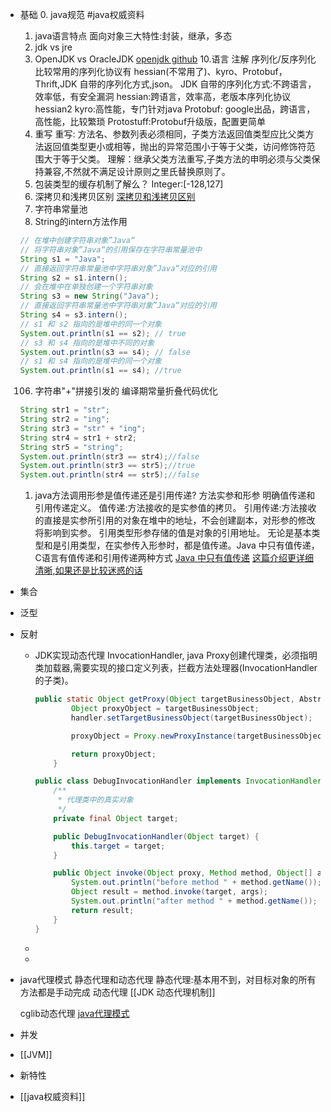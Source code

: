 - 基础
  0. java规范 #java权威资料 
  
  
  1. java语言特点
  面向对象三大特性:封装，继承，多态
  2. jdk vs jre
  3. OpenJDK vs OracleJDK
  [openjdk github](https://github.com/openjdk/jdk)
  10.语言
  注解
  序列化/反序列化
  比较常用的序列化协议有 hessian(不常用了)、kyro、Protobuf，Thrift,JDK 自带的序列化方式,json。
  JDK 自带的序列化方式:不跨语言，效率低，有安全漏洞
  hessian:跨语言，效率高，老版本序列化协议 hessian2
  kyro:高性能，专门针对java
  Protobuf: google出品，跨语言，高性能，比较繁琐
  Protostuff:Protobuf升级版，配置更简单
  101. 重写
  重写: 方法名、参数列表必须相同，子类方法返回值类型应比父类方法返回值类型更小或相等，抛出的异常范围小于等于父类，访问修饰符范围大于等于父类。
  理解：继承父类方法重写,子类方法的申明必须与父类保持兼容,不然就不满足设计原则之里氏替换原则了。
  102. 包装类型的缓存机制了解么？
  Integer:[-128,127]
  103. 深拷贝和浅拷贝区别
  [深拷贝和浅拷贝区别](https://javaguide.cn/java/basis/java-basic-questions-02.html#%E6%B7%B1%E6%8B%B7%E8%B4%9D%E5%92%8C%E6%B5%85%E6%8B%B7%E8%B4%9D%E5%8C%BA%E5%88%AB%E4%BA%86%E8%A7%A3%E5%90%97-%E4%BB%80%E4%B9%88%E6%98%AF%E5%BC%95%E7%94%A8%E6%8B%B7%E8%B4%9D)
  104. 字符串常量池
  105. String的intern方法作用
  ```java
  // 在堆中创建字符串对象”Java“
  // 将字符串对象”Java“的引用保存在字符串常量池中
  String s1 = "Java";
  // 直接返回字符串常量池中字符串对象”Java“对应的引用
  String s2 = s1.intern();
  // 会在堆中在单独创建一个字符串对象
  String s3 = new String("Java");
  // 直接返回字符串常量池中字符串对象”Java“对应的引用
  String s4 = s3.intern();
  // s1 和 s2 指向的是堆中的同一个对象
  System.out.println(s1 == s2); // true
  // s3 和 s4 指向的是堆中不同的对象
  System.out.println(s3 == s4); // false
  // s1 和 s4 指向的是堆中的同一个对象
  System.out.println(s1 == s4); //true
  ```
  106. 字符串"+"拼接引发的
  编译期常量折叠代码优化
  ```java
  String str1 = "str";
  String str2 = "ing";
  String str3 = "str" + "ing";
  String str4 = str1 + str2;
  String str5 = "string";
  System.out.println(str3 == str4);//false
  System.out.println(str3 == str5);//true
  System.out.println(str4 == str5);//false
  ```
  1. java方法调用形参是值传递还是引用传递? 
  方法实参和形参
  明确值传递和引用传递定义。
  值传递:方法接收的是实参值的拷贝。
  引用传递:方法接收的直接是实参所引用的对象在堆中的地址，不会创建副本，对形参的修改将影响到实参。
  引用类型形参存储的值是对象的引用地址。
  无论是基本类型和是引用类型，在实参传入形参时，都是值传递。Java 中只有值传递，
  C语言有值传递和引用传递两种方式
  [Java 中只有值传递](https://github.com/Snailclimb/JavaGuide/blob/main/docs/java/basis/why-there-only-value-passing-in-java.md)
  [这篇介绍更详细清晰,如果还是比较迷惑的话](https://segmentfault.com/a/1190000016773324)
- 集合
- 泛型
- 反射
	- JDK实现动态代理
	  InvocationHandler,
	  java Proxy创建代理类，必须指明类加载器,需要实现的接口定义列表，拦截方法处理器(InvocationHandler的子类)。
	  ```java
	  public static Object getProxy(Object targetBusinessObject, AbstractBaseHandler handler) {
	          Object proxyObject = targetBusinessObject;
	          handler.setTargetBusinessObject(targetBusinessObject);
	  
	          proxyObject = Proxy.newProxyInstance(targetBusinessObject.getClass().getClassLoader(), targetBusinessObject.getClass().getInterfaces(), handler);
	  
	          return proxyObject;
	      }
	  ```
	  ```java
	  public class DebugInvocationHandler implements InvocationHandler {
	      /**
	       * 代理类中的真实对象
	       */
	      private final Object target;
	  
	      public DebugInvocationHandler(Object target) {
	          this.target = target;
	      }
	  
	      public Object invoke(Object proxy, Method method, Object[] args) throws InvocationTargetException, IllegalAccessException {
	          System.out.println("before method " + method.getName());
	          Object result = method.invoke(target, args);
	          System.out.println("after method " + method.getName());
	          return result;
	      }
	  }
	  ```
	-
	-
- java代理模式
  静态代理和动态代理
  静态代理:基本用不到，对目标对象的所有方法都是手动完成
  动态代理
  [[JDK 动态代理机制]]
  
  cglib动态代理
  [java代理模式](https://javaguide.cn/java/basis/proxy.html#_1-%E4%BB%A3%E7%90%86%E6%A8%A1%E5%BC%8F)
- 并发
- [[JVM]]
- 新特性
- [[java权威资料]]